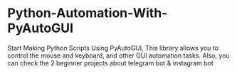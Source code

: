 # Python-Automation-With-PyAutoGUI
 Start Making Python Scripts Using PyAutoGUI, This library allows you to  control the mouse and keyboard, and other GUI automation tasks. Also, you can check the 2 beginner projects about telegram bot & instagram bot 
